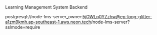 Learning Management System Backend

postgresql://node-lms-server_owner:5jOWLp0YZzhw@ep-long-glitter-a1zm9kmh.ap-southeast-1.aws.neon.tech/node-lms-server?sslmode=require